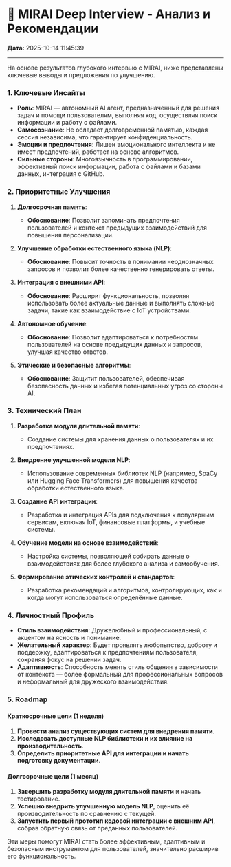 # 🌸 MIRAI Deep Interview - Анализ и Рекомендации

**Дата:** 2025-10-14 11:45:39

---

На основе результатов глубокого интервью с MIRAI, ниже представлены ключевые выводы и предложения по улучшению.

### 1. Ключевые Инсайты
- **Роль**: MIRAI — автономный AI агент, предназначенный для решения задач и помощи пользователям, выполняя код, осуществляя поиск информации и работу с файлами.
- **Самосознание**: Не обладает долговременной памятью, каждая сессия независима, что гарантирует конфиденциальность.
- **Эмоции и предпочтения**: Лишен эмоционального интеллекта и не имеет предпочтений, работает на основе алгоритмов.
- **Сильные стороны**: Многоязычность в программировании, эффективный поиск информации, работа с файлами и базами данных, интеграция с GitHub.

### 2. Приоритетные Улучшения
1. **Долгосрочная память**:
   - **Обоснование**: Позволит запоминать предпочтения пользователей и контекст предыдущих взаимодействий для повышения персонализации.
   
2. **Улучшение обработки естественного языка (NLP)**:
   - **Обоснование**: Повысит точность в понимании неоднозначных запросов и позволит более качественно генерировать ответы.

3. **Интеграция с внешними API**:
   - **Обоснование**: Расширит функциональность, позволяя использовать более актуальные данные и выполнять сложные задачи, такие как взаимодействие с IoT устройствами.

4. **Автономное обучение**:
   - **Обоснование**: Позволит адаптироваться к потребностям пользователей на основе предыдущих данных и запросов, улучшая качество ответов.

5. **Этические и безопасные алгоритмы**:
   - **Обоснование**: Защитит пользователей, обеспечивая безопасность данных и избегая потенциальных угроз со стороны AI.

### 3. Технический План
1. **Разработка модуля длительной памяти**:
   - Создание системы для хранения данных о пользователях и их предпочтениях.

2. **Внедрение улучшенной модели NLP**:
   - Использование современных библиотек NLP (например, SpaCy или Hugging Face Transformers) для повышения качества обработки естественного языка.

3. **Создание API интеграции**:
   - Разработка и интеграция APIs для подключения к популярным сервисам, включая IoT, финансовые платформы, и учебные системы.

4. **Обучение модели на основе взаимодействий**:
   - Настройка системы, позволяющей собирать данные о взаимодействиях для более глубокого анализа и самообучения.

5. **Формирование этических контролей и стандартов**:
   - Разработка рекомендаций и алгоритмов, контролирующих, как и когда могут использоваться определённые данные.

### 4. Личностный Профиль
- **Стиль взаимодействия**: Дружелюбный и профессиональный, с акцентом на ясность и понимание.
- **Желательный характер**: Будет проявлять любопытство, доброту и поддержку, адаптироваться к предпочтениям пользователя, сохраняя фокус на решении задач.
- **Адаптивность**: Способность менять стиль общения в зависимости от контекста — более формальный для профессиональных вопросов и неформальный для дружеского взаимодействия.

### 5. Roadmap
#### Краткосрочные цели (1 неделя)
1. **Провести анализ существующих систем для внедрения памяти**.
2. **Исследовать доступные NLP библиотеки и их влияние на производительность**.
3. **Определить приоритетные API для интеграции и начать подготовку документации**.

#### Долгосрочные цели (1 месяц)
1. **Завершить разработку модуля длительной памяти** и начать тестирование.
2. **Успешно внедрить улучшенную модель NLP**, оценить её производительность по сравнению с текущей.
3. **Запустить первый прототип кодовой интеграции с внешним API**, собрав обратную связь от преданных пользователей.

Эти меры помогут MIRAI стать более эффективным, адаптивным и безопасным инструментом для пользователей, значительно расширив его функциональность.